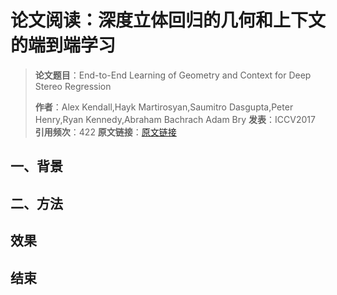 # 论文阅读：深度立体回归的几何和上下文的端到端学习

> **论文题目**：End-to-End Learning of Geometry and Context for Deep Stereo Regression
>
> **作者**：Alex Kendall,Hayk Martirosyan,Saumitro Dasgupta,Peter Henry,Ryan Kennedy,Abraham Bachrach Adam Bry
> **发表**：ICCV2017
> **引用频次**：422
> **原文链接**：[原文链接](https://openaccess.thecvf.com/content_ICCV_2017/papers/Kendall_End-To-End_Learning_of_ICCV_2017_paper.pdf)

## 一、背景



## 二、方法



## 效果



## 结束